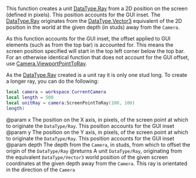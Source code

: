 This function creates a unit [DataType.Ray](https://developer.roblox.com/search#stq=Ray) from a 2D position on the screen (defined in pixels). This position accounts for the GUI inset. The [DataType.Ray](https://developer.roblox.com/search#stq=Ray) originates from the [DataType.Vector3](https://developer.roblox.com/search#stq=Vector3) equivalent of the 2D position in the world at the given depth (in studs) away from the `Camera`.

As this function accounts for the GUI inset, the offset applied to GUI elements (such as from the top bar) is accounted for. This means the screen position specified will start in the top left corner below the top bar. For an otherwise identical function that does not account for the GUI offset, use [Camera.ViewportPointToRay](https://developer.roblox.com/api-reference/function/Camera/ViewportPointToRay).

As the [DataType.Ray](https://developer.roblox.com/search#stq=Ray) created is a unit ray it is only one stud long. To create a longer ray, you can do the following:

```lua
local camera = workspace.CurrentCamera
local length = 500
local unitRay = camera:ScreenPointToRay(100, 100)
length)
```

@param x The position on the X axis, in pixels, of the screen point at which to originate the `DataType/Ray`. This position accounts for the GUI inset
@param y The position on the Y axis, in pixels, of the screen point at which to originate the `DataType/Ray`. This position accounts for the GUI inset
@param depth The depth from the `Camera`, in studs, from which to offset the origin of the `DataType/Ray`
@returns A unit `DataType/Ray`, originating from the equivalent `DataType/Vector3` world position of the given screen coordinates at the given depth away from the `Camera`. This ray is orientated in the direction of the `Camera`